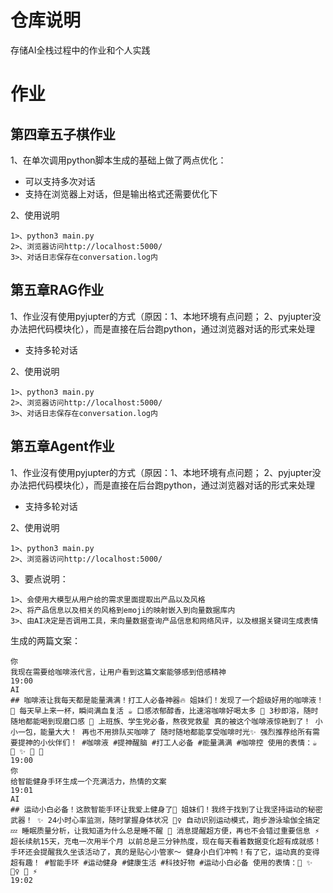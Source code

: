 # 仓库说明
存储AI全栈过程中的作业和个人实践


# 作业
## 第四章五子棋作业
1、在单次调用python脚本生成的基础上做了两点优化：
   * 可以支持多次对话
   * 支持在浏览器上对话，但是输出格式还需要优化下

2、使用说明
```
1>、python3 main.py
2>、浏览器访问http://localhost:5000/
3>、对话日志保存在conversation.log内
```


## 第五章RAG作业
1、作业沒有使用pyjupter的方式（原因：1、本地环境有点问题； 2、pyjupter没办法把代码模块化），而是直接在后台跑python，通过浏览器对话的形式来处理
   * 支持多轮对话

2、使用说明
```
1>、python3 main.py
2>、浏览器访问http://localhost:5000/
3>、对话日志保存在conversation.log内
``` 

## 第五章Agent作业
1、作业沒有使用pyjupter的方式（原因：1、本地环境有点问题； 2、pyjupter没办法把代码模块化），而是直接在后台跑python，通过浏览器对话的形式来处理
   * 支持多轮对话

2、使用说明
```
1>、python3 main.py
2>、浏览器访问http://localhost:5000/
``` 

3、要点说明：
```
1>、会使用大模型从用户给的需求里面提取出产品以及风格
2>、将产品信息以及相关的风格到emoji的映射嵌入到向量数据库内
3>、由AI决定是否调用工具，来向量数据查询产品信息和网络风评，以及根据关键词生成表情

```

生成的两篇文案：
```
你
我现在需要给咖啡液代言，让用户看到这篇文案能够感到倍感精神
19:00
AI
## 咖啡液让我每天都是能量满满！打工人必备神器🔥 姐妹们！发现了一个超级好用的咖啡液！ 💪 每天早上来一杯，瞬间满血复活 ☕️ 口感浓郁醇香，比速溶咖啡好喝太多 🚀 3秒即溶，随时随地都能喝到现磨口感 💼 上班族、学生党必备，熬夜党救星 真的被这个咖啡液惊艳到了！ 小小一包，能量大大！ 再也不用排队买咖啡了 随时随地都能享受咖啡时光✨ 强烈推荐给所有需要提神的小伙伴们！ #咖啡液 #提神醒脑 #打工人必备 #能量满满 #咖啡控 使用的表情：☕️ 💪 ✨ 🚀 💼
19:00
你
给智能健身手环生成一个充满活力，热情的文案
19:01
AI
## 运动小白必备！这款智能手环让我爱上健身了💪 姐妹们！我终于找到了让我坚持运动的秘密武器！ ✨ 24小时心率监测，随时掌握身体状况 🏃‍♀️ 自动识别运动模式，跑步游泳瑜伽全搞定 💤 睡眠质量分析，让我知道为什么总是睡不醒 📱 消息提醒超方便，再也不会错过重要信息 ⚡ 超长续航15天，充电一次用半个月 以前总是三分钟热度，现在每天看着数据变化超有成就感！手环还会提醒我久坐该活动了，真的是贴心小管家～ 健身小白们冲鸭！有了它，运动真的变得超有趣！ #智能手环 #运动健身 #健康生活 #科技好物 #运动小白必备 使用的表情：💪 ✨ 🏃‍♀️ 💖 ⚡
19:02

```